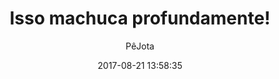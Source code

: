 ---
title: "Isso machuca profundamente!"
subtitle: "PêJota"
image: "img/20170821-pejota.jpg"
date: 2017-08-21 13:58:35
---